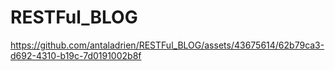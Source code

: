 # RESTFul_BLOG



https://github.com/antaladrien/RESTFul_BLOG/assets/43675614/62b79ca3-d692-4310-b19c-7d0191002b8f

